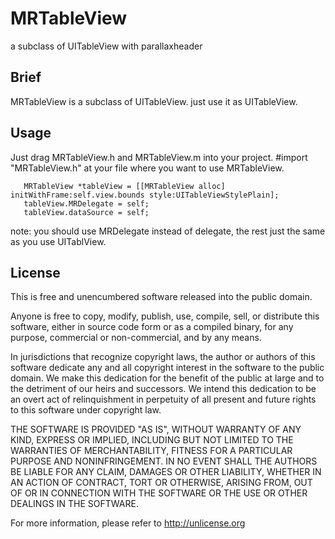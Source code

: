 # MRTableView
a subclass of UITableView with parallaxheader

 
## Brief 
   
   MRTableView is a subclass of UITableView. just use it as UITableView.
   
   
## Usage 

   Just drag MRTableView.h and MRTableView.m into your project. #import "MRTableView.h" at your file where you want
   to use MRTableView.
  
       MRTableView *tableView = [[MRTableView alloc] initWithFrame:self.view.bounds style:UITableViewStylePlain];
       tableView.MRDelegate = self;
       tableView.dataSource = self;
       
 note:
    you should use MRDelegate  instead of delegate, the rest just the same as you use UITablView.  
   
         
    
       
  


## License
   
   This is free and unencumbered software released into the public domain.

Anyone is free to copy, modify, publish, use, compile, sell, or
distribute this software, either in source code form or as a compiled
binary, for any purpose, commercial or non-commercial, and by any
means.

In jurisdictions that recognize copyright laws, the author or authors
of this software dedicate any and all copyright interest in the
software to the public domain. We make this dedication for the benefit
of the public at large and to the detriment of our heirs and
successors. We intend this dedication to be an overt act of
relinquishment in perpetuity of all present and future rights to this
software under copyright law.

THE SOFTWARE IS PROVIDED "AS IS", WITHOUT WARRANTY OF ANY KIND,
EXPRESS OR IMPLIED, INCLUDING BUT NOT LIMITED TO THE WARRANTIES OF
MERCHANTABILITY, FITNESS FOR A PARTICULAR PURPOSE AND NONINFRINGEMENT.
IN NO EVENT SHALL THE AUTHORS BE LIABLE FOR ANY CLAIM, DAMAGES OR
OTHER LIABILITY, WHETHER IN AN ACTION OF CONTRACT, TORT OR OTHERWISE,
ARISING FROM, OUT OF OR IN CONNECTION WITH THE SOFTWARE OR THE USE OR
OTHER DEALINGS IN THE SOFTWARE.

For more information, please refer to <http://unlicense.org>
     
     
  
